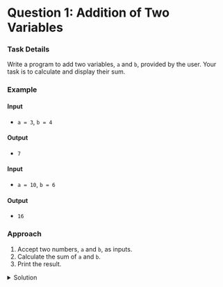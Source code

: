 # Question 1: Addition of Two Variables

### Task Details
Write a program to add two variables, `a` and `b`, provided by the user. Your task is to calculate and display their sum.

### Example

#### Input
- `a = 3`, `b = 4`

#### Output
- `7`

#### Input
- `a = 10`, `b = 6`

#### Output
- `16`

### Approach
1. Accept two numbers, `a` and `b`, as inputs.
2. Calculate the sum of `a` and `b`.
3. Print the result.

<details>
  <summary>Solution</summary>

```javascript
function add(a, b) {
    var result = a + b;
    console.log(result);
}
```
</details>